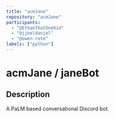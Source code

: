 ```yaml
---
title: "acmJane"
repository: "acmJane"
participants:
  - "@EthanThatOneKid"
  - "@jjoeldaniel"
  - "@owen-rote"
labels: ["python"]
---
```


# acmJane / janeBot

## Description

A PaLM based conversational Discord bot.
